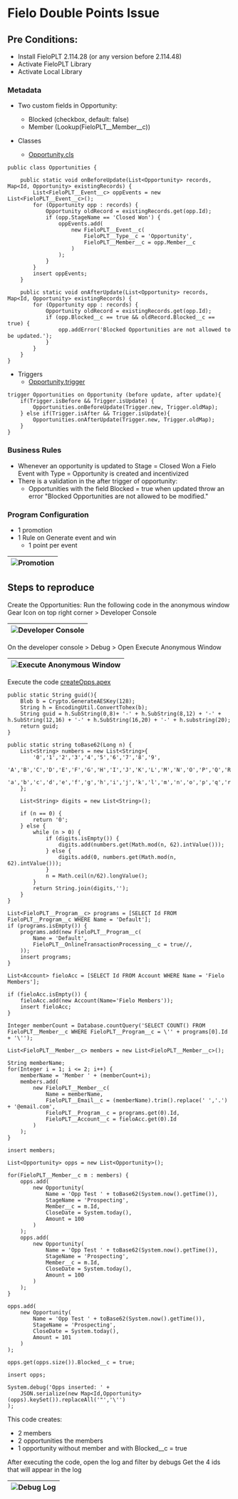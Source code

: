 # Fielo Double Points Issue

## Pre Conditions:
- Install FieloPLT 2.114.28 (or any version before 2.114.48)
- Activate FieloPLT Library
- Activate Local Library

### Metadata
- Two custom fields in Opportunity:
    - Blocked (checkbox, default: false)
    - Member (Lookup(FieloPLT__Member__c))

- Classes
    - [Opportunity.cls](https://github.com/tibeal/doublePoints/blob/master/force-app/main/default/classes/Opportunities.cls)
```apex
public class Opportunities {

    public static void onBeforeUpdate(List<Opportunity> records, Map<Id, Opportunity> existingRecords) {
        List<FieloPLT__Event__c> oppEvents = new List<FieloPLT__Event__c>();
        for (Opportunity opp : records) {
            Opportunity oldRecord = existingRecords.get(opp.Id);
            if (opp.StageName == 'Closed Won') {
                oppEvents.add(
                    new FieloPLT__Event__c(
                        FieloPLT__Type__c = 'Opportunity',
                        FieloPLT__Member__c = opp.Member__c
                    )
                );
            }
        }
        insert oppEvents;
    }

    public static void onAfterUpdate(List<Opportunity> records, Map<Id, Opportunity> existingRecords) {
        for (Opportunity opp : records) {
            Opportunity oldRecord = existingRecords.get(opp.Id);
            if (opp.Blocked__c == true && oldRecord.Blocked__c == true) {
                opp.addError('Blocked Opportunities are not allowed to be updated.');
            }
        }
    }
}
```
- Triggers
    - [Opportunity.trigger](https://github.com/tibeal/doublePoints/blob/master/force-app/main/default/triggers/Opportunities.trigger)
```apex
trigger Opportunities on Opportunity (before update, after update){
	if(Trigger.isBefore && Trigger.isUpdate) {
		Opportunities.onBeforeUpdate(Trigger.new, Trigger.oldMap);
	} else if(Trigger.isAfter && Trigger.isUpdate){
		Opportunities.onAfterUpdate(Trigger.new, Trigger.oldMap);
	}
}
```

### Business Rules
- Whenever an opportunity is updated to Stage = Closed Won a Fielo Event with Type = Opportunity is created and incentivized
- There is a validation in the after trigger of opportunity:
    - Opportunities with the field Blocked = true when updated throw an error "Blocked Opportunities are not allowed to be modified."

### Program Configuration
- 1 promotion
- 1 Rule on Generate event and win
    - 1 point per event

| ![Promotion](https://github.com/tibeal/doublePoints/blob/master/assets/doublePoints_Promotion.png) |
| ------ |

## Steps to reproduce

Create the Opportunities:
Run the following code in the anonymous window
Gear Icon on top right corner > Developer Console

| ![Developer Console](https://github.com/tibeal/doublePoints/blob/master/assets/doublePoints_devConsole.png) |
| ------ |

On the developer console > Debug > Open Execute Anonymous Window

| ![Execute Anonymous Window](https://github.com/tibeal/doublePoints/blob/master/assets/doublePoints_executeApex.png) |
| ------ |

Execute the code [createOpps.apex](https://github.com/tibeal/doublePoints/blob/master/scripts/apex/createOpps.apex)

```apex
public static String guid(){
    Blob b = Crypto.GenerateAESKey(128);
    String h = EncodingUtil.ConvertTohex(b);
    String guid = h.SubString(0,8)+ '-' + h.SubString(8,12) + '-' + h.SubString(12,16) + '-' + h.SubString(16,20) + '-' + h.substring(20);
    return guid;
}

public static string toBase62(Long n) {
    List<String> numbers = new List<String>{
        '0','1','2','3','4','5','6','7','8','9',
        'A','B','C','D','E','F','G','H','I','J','K','L','M','N','O','P','Q','R','S','T','U','V','W','X','Y','Z',
        'a','b','c','d','e','f','g','h','i','j','k','l','m','n','o','p','q','r','s','t','u','v','w','x','y','z'
    };

    List<String> digits = new List<String>();

    if (n == 0) {
        return '0';
    } else {
        while (n > 0) {
            if (digits.isEmpty()) {
                digits.add(numbers.get(Math.mod(n, 62).intValue()));
            } else {
                digits.add(0, numbers.get(Math.mod(n, 62).intValue()));
            }
            n = Math.ceil(n/62).longValue();
        }
        return String.join(digits,'');
    }
}

List<FieloPLT__Program__c> programs = [SELECT Id FROM FieloPLT__Program__c WHERE Name = 'Default'];
if (programs.isEmpty()) {
    programs.add(new FieloPLT__Program__c(
        Name = 'Default',
        FieloPLT__OnlineTransactionProcessing__c = true//,
    ));
    insert programs;
}

List<Account> fieloAcc = [SELECT Id FROM Account WHERE Name = 'Fielo Members'];

if (fieloAcc.isEmpty()) {
    fieloAcc.add(new Account(Name='Fielo Members'));
    insert fieloAcc;
}

Integer memberCount = Database.countQuery('SELECT COUNT() FROM FieloPLT__Member__c WHERE FieloPLT__Program__c = \'' + programs[0].Id + '\'');

List<FieloPLT__Member__c> members = new List<FieloPLT__Member__c>();

String memberName;
for(Integer i = 1; i <= 2; i++) {
    memberName = 'Member ' + (memberCount+i);
    members.add(
        new FieloPLT__Member__c(
            Name = memberName,
            FieloPLT__Email__c = (memberName).trim().replace(' ','.') + '@email.com',
            FieloPLT__Program__c = programs.get(0).Id,
            FieloPLT__Account__c = fieloAcc.get(0).Id
        )
    );
}

insert members;

List<Opportunity> opps = new List<Opportunity>();

for(FieloPLT__Member__c m : members) {
    opps.add(
        new Opportunity(
            Name = 'Opp Test ' + toBase62(System.now().getTime()),
            StageName = 'Prospecting',
            Member__c = m.Id,
            CloseDate = System.today(),
            Amount = 100
        )
    );
    opps.add(
        new Opportunity(
            Name = 'Opp Test ' + toBase62(System.now().getTime()),
            StageName = 'Prospecting',
            Member__c = m.Id,
            CloseDate = System.today(),
            Amount = 100
        )
    );
}

opps.add(
    new Opportunity(
        Name = 'Opp Test ' + toBase62(System.now().getTime()),
        StageName = 'Prospecting',
        CloseDate = System.today(),
        Amount = 101
    )
);

opps.get(opps.size()).Blocked__c = true;

insert opps;

System.debug('Opps inserted: ' +
    JSON.serialize(new Map<Id,Opportunity>(opps).keySet()).replaceAll('"','\'')
);
```

This code creates:
- 2 members
- 2 opportunities the members
- 1 opportunity without member and with Blocked__c = true

After executing the code, open the log and filter by debugs
Get the 4 ids that will appear in the log

| ![Debug Log](https://github.com/tibeal/doublePoints/blob/master/assets/doublePoints_debugLog.png) |
| ------ |